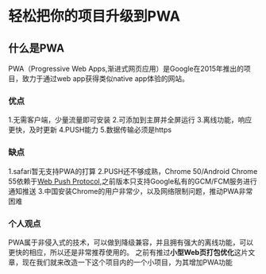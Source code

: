 # 轻松把你的项目升级到PWA

## 什么是PWA
PWA（Progressive Web Apps,渐进式网页应用）是Google在2015年推出的项目，致力于通过web app获得类似native app体验的网站。

### 优点
1.无需客户端，少量流量即可安装
2.可添加到主屏并全屏运行
3.离线功能，响应更快，及时更新
4.PUSH能力
5.数据传输必须是https

### 缺点
1.safari暂无支持PWA的打算
2.PUSH还不够成熟，Chrome 50/Android Chrome 55依赖于[Web Push Protocol](https://tools.ietf.org/html/draft-ietf-webpush-protocol-12),之前版本只支持Google私有的GCM/FCM服务进行通知推送
3.中国安装Chrome的用户非常少，以及网络限制问题，推动PWA非常困难

### 个人观点
PWA属于非侵入式的技术，可以做到降级兼容，并且拥有强大的离线功能，可以更快的相应，所以还是非常推荐使用的。
之前有推过**小型Web页打包优化**这片文章，现在我们就来改造一下这个项目内的一个小项目，为其增加PWA功能

## 

